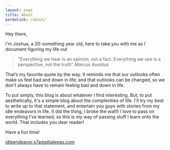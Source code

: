 ```yaml
---
layout: page
title: About
permalink: /about/
---
```


Hey there,

I'm Joshua, a 20-something year old, here to take you with me as I document figuring my life out

> "Everything we hear is an opinion, not a fact. Everything we see is a perspective, not the truth"
> <cite>Marcus Aurelius</cite>

That’s my favorite quote by the way. It reminds me that our outlooks often make us feel bad and down in life; and that outlooks can be changed, so we don't always have to remain feeling bad and down in life.

To put simply, this blog is about whatever I find interesting. But, to put aesthetically, it's a simple blog about the complexities of life.
I'll try my best to write up to that statement, and entertain you guys with stories from my idle endeavors in life. (I did the thing, I broke the wall!)
I love to pass on everything I've learned, so this is my way of passing stuff I learn onto the world. That includes you dear reader!

Have a fun time!

idleendeavor.s7agg@aleeas.com